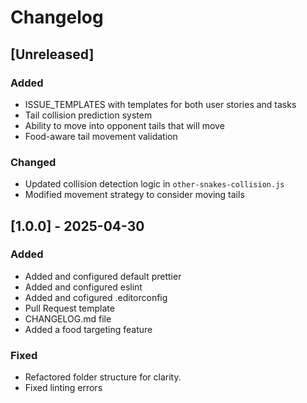 # Changelog

## [Unreleased]

### Added
- ISSUE_TEMPLATES with templates for both user stories and tasks 
- Tail collision prediction system
- Ability to move into opponent tails that will move
- Food-aware tail movement validation

### Changed 
- Updated collision detection logic in `other-snakes-collision.js`
- Modified movement strategy to consider moving tails

## [1.0.0] - 2025-04-30

### Added 
- Added and configured default prettier
- Added and configured eslint
- Added and cofigured .editorconfig
- Pull Request template
- CHANGELOG.md file
-  Added a food targeting feature
 
### Fixed 
- Refactored folder structure for clarity.
- Fixed linting errors
